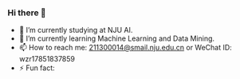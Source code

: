 ### Hi there 👋

- 🔭 I’m currently studying at NJU AI.
- 🌱 I’m currently learning Machine Learning and Data Mining.
- 📫 How to reach me: 211300014@smail.nju.edu.cn or WeChat ID: wzr17851837859
- ⚡ Fun fact: 

